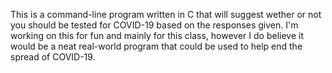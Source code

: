This is a command-line program written in C that will suggest wether or not you should be tested for COVID-19 based on the responses given. 
I'm working on this for fun and mainly for this class, however I do believe it would be a neat real-world program that could be used to help end the spread of COVID-19.
